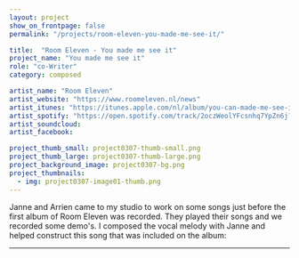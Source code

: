 ```yaml
---
layout: project
show_on_frontpage: false
permalink: "/projects/room-eleven-you-made-me-see-it/"

title:  "Room Eleven - You made me see it"
project_name: "You made me see it"
role: "co-Writer"
category: composed

artist_name: "Room Eleven"
artist_website: "https://www.roomeleven.nl/news"
artist_itunes: "https://itunes.apple.com/nl/album/you-can-made-me-see-it/187015740?i=187015807&l=en"
artist_spotify: "https://open.spotify.com/track/2oczWeolYFcsnhq7YpZn6j?si=KabUPU47RqWEI-1HdNPUXw"
artist_soundcloud:
artist_facebook:

project_thumb_small: project0307-thumb-small.png
project_thumb_large: project0307-thumb-large.png
project_background_image: project0307-bg.png
project_thumbnails:
  - img: project0307-image01-thumb.png
---
```


Janne and Arrien came to my studio to work on some songs just before the first album of Room Eleven was recorded. They played their songs and we recorded some demo's. I composed the vocal melody with Janne and helped construct this song that was included on the album:

<audio  class="plyr my-player">
  <source src="../../assets/audio/YouMadeMeSeeIt.mp3" type="audio/mp3">
</audio>


---
